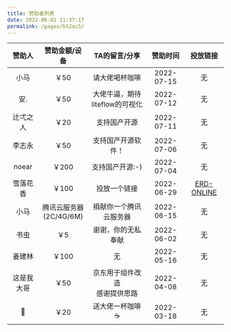 ```yaml
---
title: 赞助者列表
date: 2022-06-02 11:37:17
permalink: /pages/b52ac5/
---
```




|   赞助人   |       赞助金额/设备        |          TA的留言/分享           |  赞助时间  |                   投放链接                    |
| :--------: | :------------------------: | :------------------------------: | :--------: | :-------------------------------------------: |
|    小马    |            ￥50            |          请大佬喝杯咖啡          | 2022-07-15 |                      无                       |
|    安.     |            ￥50            |  大佬牛逼，期待liteflow的可视化  | 2022-07-12 |                      无                       |
|  辻弌之人  |            ￥20            |           支持国产开源           | 2022-07-11 |                      无                       |
|   李志永   |            ￥50            |        支持国产开源软件！        | 2022-07-06 |                      无                       |
|   noear    |           ￥200            |         支持国产开源:-)          | 2022-07-04 |                      无                       |
|  雪落花香  |           ￥100            |           投放一个链接           | 2022-06-29 | [ERD-ONLINE](https://portal.zerocode.net.cn/) |
|    小马    | 腾讯云服务器<br>(2C/4G/6M) |      捐献你一个腾讯云服务器      | 2022-06-15 |                      无                       |
|    书虫    |            ￥5             |        谢谢，你的无私奉献        | 2022-06-02 |                      无                       |
|   姜建林   |           ￥100            |                无                | 2022-05-16 |                      无                       |
| 这是我大哥 |            ￥50            | 京东用于组件改造<br>感谢提供思路 | 2022-04-08 |                      无                       |
|     🎱      |            ￥20            |         送大佬一杯咖啡☕️          | 2022-03-18 |                      无                       |



